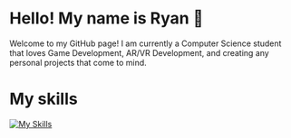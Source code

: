 # Hello! My name is Ryan 👋

Welcome to my GitHub page! I am currently a Computer Science student that loves Game Development, AR/VR Development, and creating any personal projects that come to mind.

# My skills
[![My Skills](https://skillicons.dev/icons?i=js,html,css,wasm)](https://skillicons.dev)

<!--
**bernalr2/bernalr2** is a ✨ _special_ ✨ repository because its `README.md` (this file) appears on your GitHub profile.

Here are some ideas to get you started:

- 🔭 I’m currently working on ...
- 🌱 I’m currently learning ...
- 👯 I’m looking to collaborate on ...
- 🤔 I’m looking for help with ...
- 💬 Ask me about ...
- 📫 How to reach me: ...
- 😄 Pronouns: ...
- ⚡ Fun fact: ...
-->
